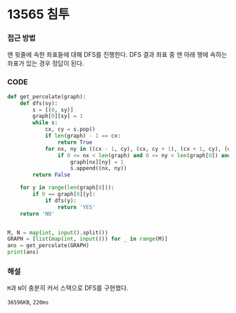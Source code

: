 # 13565 침투



### 접근 방법

맨 윗줄에 속한 좌표들에 대해 DFS를 진행한다. DFS 결과 좌표 중 맨 아래 행에 속하는 좌표가 있는 경우 정답이 된다.

### CODE

```python
def get_percolate(graph):
    def dfs(sy):
        s = [(0, sy)]
        graph[0][sy] = 1
        while s:
            cx, cy = s.pop()
            if len(graph) - 1 == cx:
                return True
            for nx, ny in ((cx - 1, cy), (cx, cy + 1), (cx + 1, cy), (cx, cy - 1)):
                if 0 <= nx < len(graph) and 0 <= ny < len(graph[0]) and 0 == graph[nx][ny]:
                    graph[nx][ny] = 1
                    s.append((nx, ny))
        return False

    for y in range(len(graph[0])):
        if 0 == graph[0][y]:
            if dfs(y):
                return 'YES'
    return 'NO'


M, N = map(int, input().split())
GRAPH = [list(map(int, input())) for _ in range(M)]
ans = get_percolate(GRAPH)
print(ans)
```

### 해설

`M`과 `N`이 충분히 커서 스택으로 DFS를 구현했다.

`36596KB`, `220ms`

